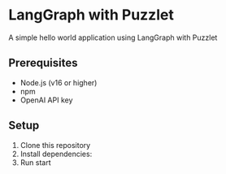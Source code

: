 # LangGraph with Puzzlet

A simple hello world application using LangGraph with Puzzlet

## Prerequisites

- Node.js (v16 or higher)
- npm
- OpenAI API key

## Setup

1. Clone this repository
2. Install dependencies:
3. Run start
